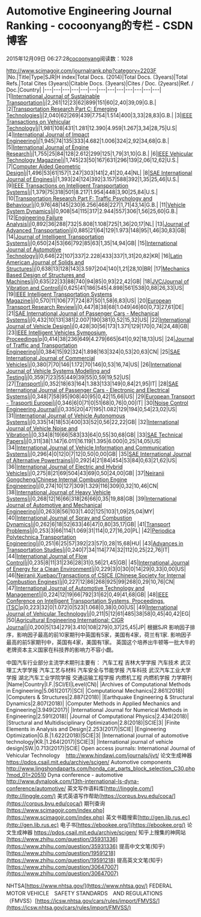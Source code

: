 
# Automotive Engineering Journal Ranking - cocoonyang的专栏 - CSDN博客


2015年12月09日 06:27:28[cocoonyang](https://me.csdn.net/cocoonyang)阅读数：1028


http://www.scimagojr.com/journalrank.php?category=2203F
|No.|Title|Type|SJR|H index|Total Docs. (2014)|Total Docs. (3years)|Total Refs.|Total Cites (3years)|Citable Docs. (3years)|Cites / Doc. (2years)|Ref. / Doc.|Country|
|---|---|---|---|---|---|---|---|---|---|---|---|---|
|1|[International Journal of Sustainable Transportation](http://www.scimagojr.com/journalsearch.php?q=19400158456&tip=sid&clean=0)|j|2,261|12|23|62|899|151|60|2,40|39,09|G.B.|
|2|[Transportation Research Part C: Emerging Technologies](http://www.scimagojr.com/journalsearch.php?q=20893&tip=sid&clean=0)|j|2,040|62|269|439|7.754|1.514|400|3,33|28,83|G.B.|
|3|[IEEE Transactions on Vehicular Technology](http://www.scimagojr.com/journalsearch.php?q=17393&tip=sid&clean=0)|j|1,981|108|431|1.281|12.390|4.959|1.267|3,34|28,75|U.S|
|4|[International Journal of Impact Engineering](http://www.scimagojr.com/journalsearch.php?q=12383&tip=sid&clean=0)|j|1,945|74|135|333|4.682|1.006|324|2,92|34,68|G.B.|
|5|[International Journal of Engine Research](http://www.scimagojr.com/journalsearch.php?q=20446&tip=sid&clean=0)|j|1,755|25|84|128|2.612|299|125|1,79|31,10|G.B.|
|6|[IEEE Vehicular Technology Magazine](http://www.scimagojr.com/journalsearch.php?q=5200152631&tip=sid&clean=0)|j|1,745|23|50|167|631|296|139|2,06|12,62|U.S.|
|7|[Computer Aided Geometric Design](http://www.scimagojr.com/journalsearch.php?q=24998&tip=sid&clean=0)|j|1,496|53|61|157|1.247|303|141|2,41|20,44|NL|
|8|[SAE International Journal of Engines](http://www.scimagojr.com/journalsearch.php?q=19700174711&tip=sid&clean=0)|j|1,393|24|124|392|3.157|588|392|1,35|25,46|U.S.|
|9|[IEEE Transactions on Intelligent Transportation Systems](http://www.scimagojr.com/journalsearch.php?q=18378&tip=sid&clean=0)|j|1,379|75|318|501|8.217|1.954|448|3,90|25,84|U.S.|
|10|[Transportation Research Part F: Traffic Psychology and Behaviour](http://www.scimagojr.com/journalsearch.php?q=20897&tip=sid&clean=0)|j|0,976|48|145|230|6.256|468|227|1,71|43,14|G.B.|
|11|[Vehicle System Dynamics](http://www.scimagojr.com/journalsearch.php?q=22153&tip=sid&clean=0)|j|0,908|54|115|317|2.944|557|306|1,56|25,60|G.B.|
|12|[Engineering Failure Analysis](http://www.scimagojr.com/journalsearch.php?q=20593&tip=sid&clean=0)|j|0,892|36|288|732|5.808|1.108|725|1,36|20,17|NL|
|13|[Journal of Advanced Transportation](http://www.scimagojr.com/journalsearch.php?q=18895&tip=sid&clean=0)|j|0,885|21|64|129|1.973|148|95|1,46|30,83|GB|
|14|[Journal of Intelligent Transportation Systems](http://www.scimagojr.com/journalsearch.php?q=144889&tip=sid&clean=0)|j|0,650|24|53|66|792|85|63|1,35|14,94|GB|
|15|[International Journal of Automotive Technology](http://www.scimagojr.com/journalsearch.php?q=4700152264&tip=sid&clean=0)|j|0,646|22|107|337|2.228|433|337|1,31|20,82|KR|
|16|[Latin American Journal of Solids and Structures](http://www.scimagojr.com/journalsearch.php?q=13900154710&tip=sid&clean=0)|j|0,638|13|128|143|3.597|204|140|1,21|28,10|BR|
|17|[Mechanics Based Design of Structures and Machines](http://www.scimagojr.com/journalsearch.php?q=21092&tip=sid&clean=0)|j|0,635|22|33|88|740|94|85|0,93|22,42|GB|
|18|[JVC/Journal of Vibration and Control](http://www.scimagojr.com/journalsearch.php?q=13034&tip=sid&clean=0)|j|0,625|41|186|545|4.898|561|538|0,88|26,33|US|
|19|[IEEE Intelligent Transportation Systems Magazine](http://www.scimagojr.com/journalsearch.php?q=18300156720&tip=sid&clean=0)|j|0,570|11|106|77|724|87|50|1,58|6,83|US|
|20|[European Transport Research Review](http://www.scimagojr.com/journalsearch.php?q=19400158557&tip=sid&clean=0)|j|0,447|8|38|68|1.049|46|60|0,73|27,61|DE|
|21|[SAE International Journal of Passenger Cars - Mechanical Systems](http://www.scimagojr.com/journalsearch.php?q=19700174667&tip=sid&clean=0)|j|0,432|10|131|381|2.007|190|381|0,52|15,32|US|
|22|[International Journal of Vehicle Design](http://www.scimagojr.com/journalsearch.php?q=18869&tip=sid&clean=0)|j|0,428|30|56|173|1.371|129|170|0,74|24,48|GB|
|23|[IEEE Intelligent Vehicles Symposium, Proceedings](http://www.scimagojr.com/journalsearch.php?q=70642&tip=sid&clean=0)|p|0,414|38|236|649|4.279|665|641|0,92|18,13|US|
|24|[Journal of Traffic and Transportation Engineering](http://www.scimagojr.com/journalsearch.php?q=97382&tip=sid&clean=0)|j|0,384|15|92|324|1.898|163|324|0,53|20,63|CN|
|25|[SAE International Journal of Commercial Vehicles](http://www.scimagojr.com/journalsearch.php?q=19700174664&tip=sid&clean=0)|j|0,380|7|70|146|1.172|70|146|0,53|16,74|US|
|26|[International Journal of Vehicle Systems Modelling and Testing](http://www.scimagojr.com/journalsearch.php?q=5800179615&tip=sid&clean=0)|j|0,359|7|23|55|449|39|55|0,59|19,52|US|
|27|[Transport](http://www.scimagojr.com/journalsearch.php?q=20799&tip=sid&clean=0)|j|0,352|18|63|164|1.383|133|149|0,84|21,95|IT|
|28|[SAE International Journal of Passenger Cars - Electronic and Electrical Systems](http://www.scimagojr.com/journalsearch.php?q=19700174723&tip=sid&clean=0)|j|0,348|7|58|95|908|40|95|0,42|15,66|US|
|29|[European Transport - Trasporti Europei](http://www.scimagojr.com/journalsearch.php?q=19900192538&tip=sid&clean=0)|j|0,346|6|0|71|0|51|68|0,76|0,00|IT|
|30|[Noise Control Engineering Journal](http://www.scimagojr.com/journalsearch.php?q=21565&tip=sid&clean=0)|j|0,335|20|47|195|1.082|129|194|0,54|23,02|US|
|31|[International Journal of Vehicle Autonomous Systems](http://www.scimagojr.com/journalsearch.php?q=18868&tip=sid&clean=0)|j|0,335|14|18|53|400|33|52|0,56|22,22|GB|
|32|[International Journal of Vehicle Noise and Vibration](http://www.scimagojr.com/journalsearch.php?q=7500153107&tip=sid&clean=0)|j|0,334|8|19|66|583|33|64|0,55|30,68|GB|
|33|[SAE Technical Papers](http://www.scimagojr.com/journalsearch.php?q=21100239259&tip=sid&clean=0)|j|0,311|38|1.147|6.011|16.119|1.395|6.000|0,25|14,05|US|
|34|[International Journal of Vehicle Information and Communication Systems](http://www.scimagojr.com/journalsearch.php?q=18700156728&tip=sid&clean=0)|j|0,296|4|0|12|0|7|12|0,50|0,00|GB|
|35|[SAE International Journal of Alternative Powertrains](http://www.scimagojr.com/journalsearch.php?q=21100244831&tip=sid&clean=0)|j|0,292|4|21|84|454|53|84|0,63|21,62|US|
|36|[International Journal of Electric and Hybrid Vehicles](http://www.scimagojr.com/journalsearch.php?q=11600153305&tip=sid&clean=0)|j|0,275|8|21|69|504|43|69|0,50|24,00|GB|
|37|[Neiranji Gongcheng/Chinese Internal Combustion Engine Engineering](http://www.scimagojr.com/journalsearch.php?q=17856&tip=sid&clean=0)|j|0,274|10|127|309|1.329|116|309|0,32|10,46|CN|
|38|[International Journal of Heavy Vehicle Systems](http://www.scimagojr.com/journalsearch.php?q=83179&tip=sid&clean=0)|j|0,268|12|16|66|318|26|66|0,35|19,88|GB|
|39|[International Journal of Automotive and Mechanical Engineering](http://www.scimagojr.com/journalsearch.php?q=21100235622&tip=sid&clean=0)|j|0,263|8|56|103|1.402|125|103|1,09|25,04|MY|
|40|[International Journal of Spray and Combustion Dynamics](http://www.scimagojr.com/journalsearch.php?q=19800188068&tip=sid&clean=0)|j|0,262|6|18|52|633|46|47|0,80|35,17|GB|
|41|[Transport Problems](http://www.scimagojr.com/journalsearch.php?q=21100223305&tip=sid&clean=0)|j|0,253|3|66|114|1.069|31|114|0,27|16,20|PL|
|42|[Periodica Polytechnica Transportation Engineering](http://www.scimagojr.com/journalsearch.php?q=16884&tip=sid&clean=0)|j|0,251|6|25|57|392|23|57|0,28|15,68|HU|
|43|[Advances in Transportation Studies](http://www.scimagojr.com/journalsearch.php?q=19700186882&tip=sid&clean=0)|j|0,240|7|34|114|774|32|112|0,25|22,76|IT|
|44|[International Journal of Flow Control](http://www.scimagojr.com/journalsearch.php?q=19700186828&tip=sid&clean=0)|j|0,235|8|11|31|236|28|31|0,56|21,45|GB|
|45|[International Journal of Energy for a Clean Environment](http://www.scimagojr.com/journalsearch.php?q=21100197173&tip=sid&clean=0)|j|0,229|3|0|30|0|14|29|0,33|0,00|US|
|46|[Neiranji Xuebao/Transactions of CSICE (Chinese Society for Internal Combustion Engines)](http://www.scimagojr.com/journalsearch.php?q=21546&tip=sid&clean=0)|j|0,227|12|86|268|925|99|268|0,29|10,76|CN|
|47|[International Journal of Automotive Technology and Management](http://www.scimagojr.com/journalsearch.php?q=23977&tip=sid&clean=0)|j|0,224|12|19|66|792|31|62|0,49|41,68|GB|
|48|[IEEE Conference on Intelligent Transportation Systems, Proceedings, ITSC](http://www.scimagojr.com/journalsearch.php?q=77635&tip=sid&clean=0)|p|0,223|32|0|1.072|0|523|1.068|0,38|0,00|US|
|49|[International Journal of Vehicular Technology](http://www.scimagojr.com/journalsearch.php?q=19900193948&tip=sid&clean=0)|j|0,211|5|12|61|485|38|58|0,45|40,42|EG|
|50|[Agricultural Engineering International: CIGR Journal](http://www.scimagojr.com/journalsearch.php?q=21100199343&tip=sid&clean=0)|j|0,200|5|134|279|3.410|108|279|0,37|25,45|JP|
根据SJR 影响因子排序，影响因子最高的前10家期刊中英国有5家，美国有4家，荷兰有1家. 影响因子最高的前5家期刊中，英国有4家，美国有1家。 英国这个培养出牛顿等一批大牛的老牌资本主义国家在科技界的影响力不容小觑。

中国汽车行业部分主流学术期刊主要有：
汽车工程
吉林大学学报
汽车技术
武汉理工大学学报
汽车工艺与材料
汽车安全与节能学报
汽车科技
武汉汽车工业大学学报
湖北汽车工业学院学报
交通运输工程学报
内燃机工程
内燃机学报
力学期刊
|Name|Country|I.F.|SCI/EI|Level(CN)|
|Archives of Computational Methods in Engineering|5.061(2017)|SCI|
|Computational Mechanics|2.861(2018)|
|Computers & Structures|2.887(2018)|
|Earthquake Engineering & Structural Dynamics|2.807(2018)|
|Computer Methods in Applied Mechanics and Engineering|3.949(2017)|
|International Journal for Numerical Methods in Engineering|2.591(2018)|
|Journal of Computational Physics|2.434(2018)|
|Structural and Multidisciplinary Optimization|2.8(2018)|SCIE|3|
|Finite Elements in Analysis and Design|2.253(2017)|SCIE|
|Engineering Optimization|G.B.|1.622(2018)|SCIE|3|
|International journal of automotive technology|KR.|1.264(2017)|SCIE|3|
|International journal of vehicle design|SW.|0.713(2017)|SCIE|
Open access journals:
International Journal of Vehicular Technology    http://www.hindawi.com/journals/ijvt/
论文生成神器 https://pdos.csail.mit.edu/archive/scigen/
Automotive components
http://www.lingshondaparts.com/honda_car_parts_block_selection_C30.php?mod_01=20510
Dyna conference - automotive
http://www.dynalook.com/13th-international-ls-dyna-conference/automotive/
英文写作语料库[http://linggle.com/](http://linggle.com/)
美式英语写作帮助[https://corpus.byu.edu/coca/](https://corpus.byu.edu/coca/)
期刊查询[https://www.scimagojr.com/index.php](https://www.scimagojr.com/index.php)
英文书籍搜索[http://gen.lib.rus.ec](http://gen.lib.rus.ec)
电子书[https://ebookee.org/](https://ebookee.org/)
论文生成神器 https://pdos.csail.mit.edu/archive/scigen/
知乎上搜集的神网站[https://www.zhihu.com/question/35931336](https://www.zhihu.com/question/35931336)
提高中文文笔(知乎)[https://www.zhihu.com/question/19591218](https://www.zhihu.com/question/19591218)
提高英文文笔(知乎)[https://www.zhihu.com/question/30647007](https://www.zhihu.com/question/30647007)

NHTSA[https://www.nhtsa.gov/](https://www.nhtsa.gov/)
FEDERAL　MOTOR VEHICLE　SAFETY STANDARDS　AND REGULATIONS　　（FMVSS）[https://icsw.nhtsa.gov/cars/rules/import/FMVSS/](https://icsw.nhtsa.gov/cars/rules/import/FMVSS/)

